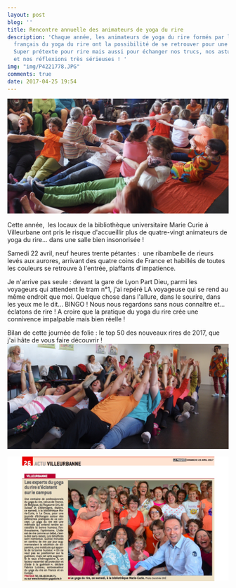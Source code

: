 ```yaml
---
layout: post
blog: ''
title: Rencontre annuelle des animateurs de yoga du rire
description: 'Chaque année, les animateurs de yoga du rire formés par l''Institut
  français du yoga du rire ont la possibilité de se retrouver pour une journée d''actualisation.
  Super prétexte pour rire mais aussi pour échanger nos trucs, nos astuces, nos expériences
  et nos réflexions très sérieuses ! '
img: "img/P4221778.JPG"
comments: true
date: 2017-04-25 19:54
---
```



![](/img/P4221764.jpg)




Cette année,  les locaux de la bibliothèque universitaire Marie Curie à Villeurbane ont pris le risque d'accueillir plus de quatre-vingt animateurs de yoga du rire... dans une salle bien insonorisée !


Samedi 22 avril, neuf heures trente pétantes :  une ribambelle de rieurs levés aux aurores, arrivant des quatre coins de France et habillés de toutes les couleurs se retrouve à l'entrée, piaffants d'impatience.


Je n'arrive pas seule : devant la gare de Lyon Part Dieu, parmi les voyageurs qui attendent le tram n°1, j'ai repéré LA voyageuse qui se rend au même endroit que moi. Quelque chose dans l'allure, dans le sourire, dans les yeux me le dit... BINGO ! Nous nous regardons sans nous connaître et... éclatons de rire ! A croire que la pratique du yoga du rire crée une connivence impalpable mais bien réelle !


Bilan de cette journée de folie : le top 50 des nouveaux rires de 2017, que j'ai hâte de vous faire découvrir !![](/img/P4221750.JPG)



![](/img/capture-ecran.jpg)
